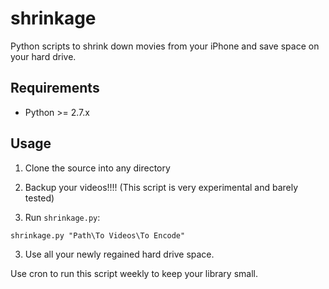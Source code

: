 shrinkage
=========

Python scripts to shrink down movies from your iPhone and save space on your hard drive.

Requirements
------------

* Python >= 2.7.x

Usage
-----

1. Clone the source into any directory

2. Backup your videos!!!!  (This script is very experimental and barely tested)

2. Run `shrinkage.py`:

```
shrinkage.py "Path\To Videos\To Encode"
```
  
3. Use all your newly regained hard drive space.

Use cron to run this script weekly to keep your library small.
